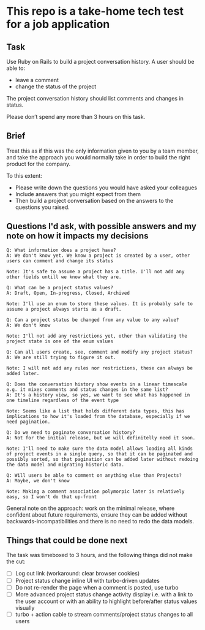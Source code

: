 # This repo is a take-home tech test for a job application

## Task

Use Ruby on Rails to build a project conversation history. A user should be able to:

- leave a comment
- change the status of the project

The project conversation history should list comments and changes in status.

Please don’t spend any more than 3 hours on this task.

## Brief

Treat this as if this was the only information given to you by a team member, and take the approach you would normally take in order to build the right product for the company.

To this extent:

- Please write down the questions you would have asked your colleagues
- Include answers that you might expect from them
- Then build a project conversation based on the answers to the questions you raised.

## Questions I'd ask, with possible answers and my note on how it impacts my decisions

```
Q: What information does a project have?
A: We don't know yet. We know a project is created by a user, other users can comment and change its status

Note: It's safe to assume a project has a title. I'll not add any other fields untill we know what they are.
```

```
Q: What can be a project status values?
A: Draft, Open, In-progress, Closed, Archived

Note: I'll use an enum to store these values. It is probably safe to assume a project always starts as a draft.
```

```
Q: Can a project status be changed from any value to any value?
A: We don't know

Note: I'll not add any restrictions yet, other than validating the project state is one of the enum values
```

```
Q: Can all users create, see, comment and modify any project status?
A: We are still trying to figure it out.

Note: I will not add any rules nor restrictions, these can always be added later.
```

```
Q: Does the conversation history show events in a linear timescale e.g. it mixes comments and status changes in the same list?
A: It's a history view, so yes, we want to see what has happened in one timeline regardless of the event type

Note: Seems like a list that holds different data types, this has implications to how it's loaded from the database, especially if we need pagination.
```

```
Q: Do we need to paginate conversation history?
A: Not for the initial release, but we will definitelly need it soon.

Note: I'll need to make sure the data model allows loading all kinds of project events in a single query, so that it can be paginated and possibly sorted, so that pagination can be added later without redoing the data model and migrating historic data.
```

```
Q: Will users be able to comment on anything else than Projects?
A: Maybe, we don't know

Note: Making a comment association polymorpic later is relatively easy, so I won't do that up-front
```

General note on the approach: work on the minimal release, where confident about future requirements, ensure they can be added without backwards-incompatibilities and there is no need to redo the data models.

## Things that could be done next

The task was timeboxed to 3 hours, and the following things did not make the cut:

- [ ] Log out link (workaround: clear browser cookies)
- [ ] Project status change inline UI with turbo-driven updates
- [ ] Do not re-render the page when a comment is posted, use turbo
- [ ] More advanced project status change activity display i.e. with a link to the user account or with an ability to highlight before/after status values visually
- [ ] turbo + action cable to stream comments/project status changes to all users